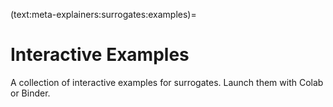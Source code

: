 (text:meta-explainers:surrogates:examples)=
# Interactive Examples #

A collection of interactive examples for surrogates.
Launch them with Colab or Binder.

``` {tableofcontents}
```

